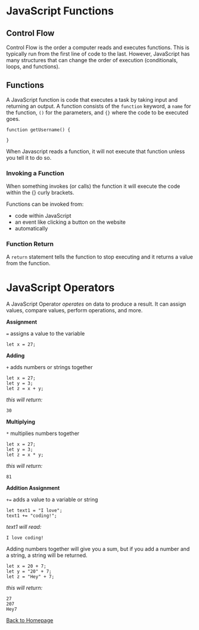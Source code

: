# JavaScript Functions
## Control Flow
Control Flow is the order a computer reads and executes functions. This is typically run from the first line of code to the last. However, JavaScript has many structures that can change the order of execution (conditionals, loops, and functions).

## Functions
A JavaScript function is code that executes a task by taking input and returning an output. A function consists of the `function` keyword, a `name` for the function, `()` for the parameters, and `{}` where the code to be executed goes.

```
function getUsername() {

}

```

When Javascript reads a function, it will not execute that function unless you tell it to do so. 



### Invoking a Function
When something invokes (or calls) the function it will execute the code within the {} curly brackets. 

Functions can be invoked from:

* code within JavaScript
* an event like clicking a button on the website
* automatically 

### Function Return
A `return` statement tells the function to stop executing and it returns a value from the function.

# JavaScript Operators
A JavaScript Operator *operates* on data to produce a result. It can assign values, compare values, perform operations, and more. 


**Assignment**

`=` assigns a value to the variable

```
let x = 27;
```

**Adding**

`+` adds numbers or strings together

```
let x = 27;
let y = 3;
let z = x + y;
```

*this will return:*
```
30
```

**Multiplying**

`*` multiplies numbers together

```
let x = 27;
let y = 3;
let z = x * y;
```
*this will return:*
```
81
```
**Addition Assignment**

`+=` adds a value to a variable or string

```
let text1 = "I love";
text1 += "coding!";
```
*text1 will read:*
```
I love coding!
```

Adding numbers together will give you a sum, but if you add a number and a string, a string will be returned. 

```
let x = 20 + 7;
let y = "20" + 7;
let z = "Hey" + 7;
```

*this will return:*

```
27
207
Hey7
```


[Back to Homepage](README.md)